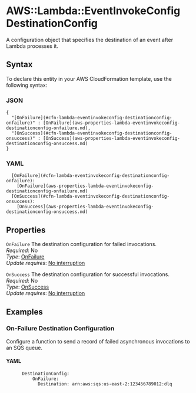 # AWS::Lambda::EventInvokeConfig DestinationConfig<a name="aws-properties-lambda-eventinvokeconfig-destinationconfig"></a>

A configuration object that specifies the destination of an event after Lambda processes it\.

## Syntax<a name="aws-properties-lambda-eventinvokeconfig-destinationconfig-syntax"></a>

To declare this entity in your AWS CloudFormation template, use the following syntax:

### JSON<a name="aws-properties-lambda-eventinvokeconfig-destinationconfig-syntax.json"></a>

```
{
  "[OnFailure](#cfn-lambda-eventinvokeconfig-destinationconfig-onfailure)" : [OnFailure](aws-properties-lambda-eventinvokeconfig-destinationconfig-onfailure.md),
  "[OnSuccess](#cfn-lambda-eventinvokeconfig-destinationconfig-onsuccess)" : [OnSuccess](aws-properties-lambda-eventinvokeconfig-destinationconfig-onsuccess.md)
}
```

### YAML<a name="aws-properties-lambda-eventinvokeconfig-destinationconfig-syntax.yaml"></a>

```
  [OnFailure](#cfn-lambda-eventinvokeconfig-destinationconfig-onfailure): 
    [OnFailure](aws-properties-lambda-eventinvokeconfig-destinationconfig-onfailure.md)
  [OnSuccess](#cfn-lambda-eventinvokeconfig-destinationconfig-onsuccess): 
    [OnSuccess](aws-properties-lambda-eventinvokeconfig-destinationconfig-onsuccess.md)
```

## Properties<a name="aws-properties-lambda-eventinvokeconfig-destinationconfig-properties"></a>

`OnFailure`  <a name="cfn-lambda-eventinvokeconfig-destinationconfig-onfailure"></a>
The destination configuration for failed invocations\.  
*Required*: No  
*Type*: [OnFailure](aws-properties-lambda-eventinvokeconfig-destinationconfig-onfailure.md)  
*Update requires*: [No interruption](https://docs.aws.amazon.com/AWSCloudFormation/latest/UserGuide/using-cfn-updating-stacks-update-behaviors.html#update-no-interrupt)

`OnSuccess`  <a name="cfn-lambda-eventinvokeconfig-destinationconfig-onsuccess"></a>
The destination configuration for successful invocations\.  
*Required*: No  
*Type*: [OnSuccess](aws-properties-lambda-eventinvokeconfig-destinationconfig-onsuccess.md)  
*Update requires*: [No interruption](https://docs.aws.amazon.com/AWSCloudFormation/latest/UserGuide/using-cfn-updating-stacks-update-behaviors.html#update-no-interrupt)

## Examples<a name="aws-properties-lambda-eventinvokeconfig-destinationconfig--examples"></a>

### On\-Failure Destination Configuration<a name="aws-properties-lambda-eventinvokeconfig-destinationconfig--examples--On-Failure_Destination_Configuration"></a>

Configure a function to send a record of failed asynchronous invocations to an SQS queue\.

#### YAML<a name="aws-properties-lambda-eventinvokeconfig-destinationconfig--examples--On-Failure_Destination_Configuration--yaml"></a>

```
      DestinationConfig:
          OnFailure:
            Destination: arn:aws:sqs:us-east-2:123456789012:dlq
```